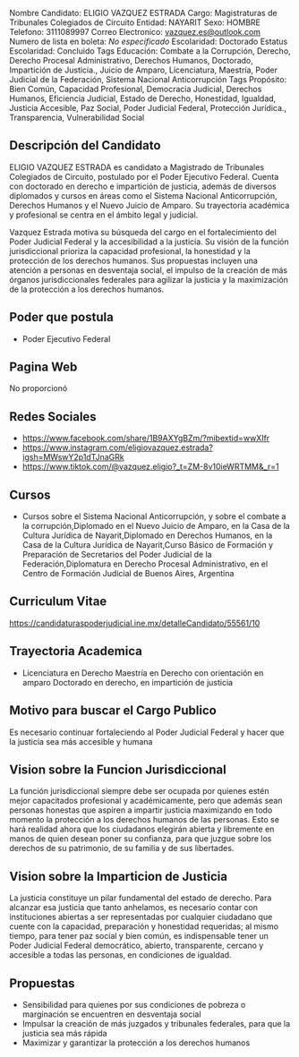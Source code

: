Nombre Candidato: ELIGIO VAZQUEZ ESTRADA
Cargo: Magistraturas de Tribunales Colegiados de Circuito
Entidad: NAYARIT
Sexo: HOMBRE
Telefono: 3111089997
Correo Electronico: vazquez.es@outlook.com
Numero de lista en boleta: *No especificado*
Escolaridad: Doctorado
Estatus Escolaridad: Concluido
Tags Educación: Combate a la Corrupción, Derecho, Derecho Procesal Administrativo, Derechos Humanos, Doctorado, Impartición de Justicia., Juicio de Amparo, Licenciatura, Maestría, Poder Judicial de la Federación, Sistema Nacional Anticorrupción
Tags Propósito: Bien Común, Capacidad Profesional, Democracia Judicial, Derechos Humanos, Eficiencia Judicial, Estado de Derecho, Honestidad, Igualdad, Justicia Accesible, Paz Social, Poder Judicial Federal, Protección Jurídica., Transparencia, Vulnerabilidad Social


## Descripción del Candidato 

ELIGIO VAZQUEZ ESTRADA es candidato a Magistrado de Tribunales Colegiados de Circuito, postulado por el Poder Ejecutivo Federal. Cuenta con doctorado en derecho e impartición de justicia, además de diversos diplomados y cursos en áreas como el Sistema Nacional Anticorrupción, Derechos Humanos y el Nuevo Juicio de Amparo. Su trayectoria académica y profesional se centra en el ámbito legal y judicial.

Vazquez Estrada motiva su búsqueda del cargo en el fortalecimiento del Poder Judicial Federal y la accesibilidad a la justicia. Su visión de la función jurisdiccional prioriza la capacidad profesional, la honestidad y la protección de los derechos humanos. Sus propuestas incluyen una atención a personas en desventaja social, el impulso de la creación de más órganos jurisdiccionales federales para agilizar la justicia y la maximización de la protección a los derechos humanos.


## Poder que postula

- Poder Ejecutivo Federal


## Pagina Web

No proporcionó


## Redes Sociales

- https://www.facebook.com/share/1B9AXYgBZm/?mibextid=wwXIfr
- https://www.instagram.com/eligiovazquez.estrada?igsh=MWswY2p1dTJnaGRk
- https://www.tiktok.com/@vazquez.eligio?_t=ZM-8v10ieWRTMM&_r=1


## Cursos

- Cursos sobre el Sistema Nacional Anticorrupción, y sobre el combate a la corrupción,Diplomado en el Nuevo Juicio de Amparo, en la Casa de la Cultura Jurídica de Nayarit,Diplomado en Derechos Humanos, en la Casa de la Cultura Jurídica de Nayarit,Curso Básico de Formación y Preparación de Secretarios del Poder Judicial de la Federación,Diplomatura en Derecho Procesal Administrativo, en el Centro de Formación Judicial de Buenos Aires, Argentina


## Curriculum Vitae

https://candidaturaspoderjudicial.ine.mx/detalleCandidato/55561/10


## Trayectoria Academica

- Licenciatura en Derecho Maestría en Derecho con orientación en amparo Doctorado en derecho, en impartición de justicia


## Motivo para buscar el Cargo Publico

Es necesario continuar fortaleciendo al Poder Judicial Federal y hacer que la justicia sea más accesible y humana


## Vision sobre la Funcion Jurisdiccional

La función jurisdiccional siempre debe ser ocupada por quienes estén mejor capacitados profesional y académicamente, pero que además sean personas honestas que aspiren a impartir justicia maximizando en todo momento la protección a los derechos humanos de las personas. Esto se hará realidad ahora que los ciudadanos elegirán abierta y libremente en manos de quien desean poner su confianza, para que juzgue sobre los derechos de su patrimonio, de su familia y de sus libertades.


## Vision sobre la Imparticion de Justicia

La justicia constituye un pilar fundamental del estado de derecho. Para alcanzar esa justicia que tanto anhelamos, es necesario contar con instituciones abiertas a ser representadas por cualquier ciudadano que cuente con la capacidad, preparación y honestidad requeridas; al mismo tiempo, para tener paz social y bien común, es indispensable tener un Poder Judicial Federal democrático, abierto, transparente, cercano y accesible a todas las personas, en condiciones de igualdad.


## Propuestas

- Sensibilidad para quienes por sus condiciones de pobreza o marginación se encuentren en desventaja social
- Impulsar la creación de más juzgados y tribunales federales, para que la justicia sea más rápida
- Maximizar y garantizar la protección a los derechos humanos

